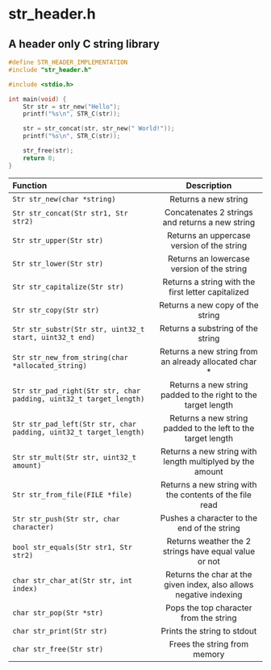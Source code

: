 # str_header.h
## A header only C string library

```C
#define STR_HEADER_IMPLEMENTATION
#include "str_header.h"

#include <stdio.h>

int main(void) {
    Str str = str_new("Hello");
    printf("%s\n", STR_C(str));

    str = str_concat(str, str_new(" World!"));
    printf("%s\n", STR_C(str));

    str_free(str);
    return 0;
}
```

| Function                                                                  | Description                                                            |
| :------------                                                             |   :---:                                                                |
| ```Str str_new(char *string)```                                           | Returns a new string                                                   | 
| ```Str str_concat(Str str1, Str str2)```                                  | Concatenates 2 strings and returns a new string                        |
| ```Str str_upper(Str str)```                                              | Returns an uppercase version of the string                             |
| ```Str str_lower(Str str)```                                              | Returns an lowercase version of the string                             |
| ```Str str_capitalize(Str str)```                                         | Returns a string with the first letter capitalized                     |
| ```Str str_copy(Str str)```                                               | Returns a new copy of the string                                       |
| ```Str str_substr(Str str, uint32_t start, uint32_t end)```               | Returns a substring of the string                                      |
| ```Str str_new_from_string(char *allocated_string)```                     | Returns a new string from an already allocated char *                  |
| ```Str str_pad_right(Str str, char padding, uint32_t target_length)```    | Returns a new string padded to the right to the target length          |
| ```Str str_pad_left(Str str, char padding, uint32_t target_length)```     | Returns a new string padded to the left to the target length           |
| ```Str str_mult(Str str, uint32_t amount)```                              | Returns a new string with length multiplyed by the amount              |
| ```Str str_from_file(FILE *file)```                                       | Returns a new string with the contents of the file read                |
| ```Str str_push(Str str, char character)```                               | Pushes a character to the end of the string                            |
| ```bool str_equals(Str str1, Str str2)```                                 | Returns weather the 2 strings have equal value or not                  | 
| ```char str_char_at(Str str, int index)```                                | Returns the char at the given index, also allows negative indexing     |
| ```char str_pop(Str *str)```                                              | Pops the top character from the string                                 |
| ```char str_print(Str str)```                                             | Prints the string to stdout                                            |  
| ```char str_free(Str str)```                                              | Frees the string from memory                                           |  
